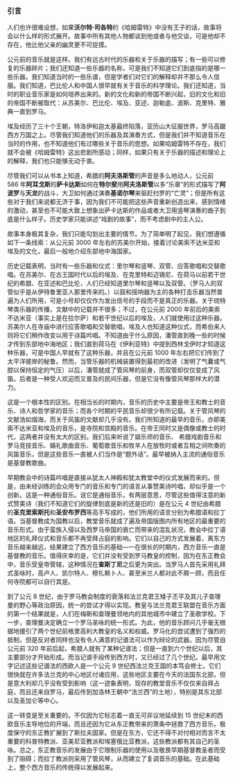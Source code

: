 
### 引言

人们也许很难设想，如果**沃尔特·司各特**的《哈姆雷特》中没有王子的话，故事将会以什么样的形式展开。故事中所有其他人物都谈到他或者与他交谈，可是他却不存在，他比他父亲的幽灵更不可捉摸。

公元前的音乐就是这样。我们有远古时代的乐器和关于乐器的描写；有一些可以修复的乐器碎片；我们还知道一些乐器的名称，可是我们不知道它们到底指的是哪一些乐器。我们知道当时的一些乐谱，但是学者们对它们的解释却并不那么令人信服。我们知道，巴比伦人和中国人很早就有关于音乐的科学理论。我们还知道，当时的职业音乐家是如何培养出来的。新的文化和新的帝国不断兴起，旧的文化和旧的帝国不断被取代：从苏美尔、巴比伦、埃及、亚述、迦勒底、波斯、克里特、雅典一直到罗马。

埃及经历了三十个王朝，特洛伊和迦太基最终陷落，亚历山大征服世界，罗马高踞西方万国之上。尽管我们知道他们的乐器及其演奏方式，但是我们并不知道音乐在当时的作用，也不知道他们有过哪些关于音乐的思想。如果哈姆雷特不存在，我们就不会被《哈姆雷特》这出悲剧所感动；同样，如果只有关于乐器的描述和理论上的解释，我们也只能够无动于衷。

尽管我们可以从书本上知道，希腊的**阿夫洛斯管**的声音是多么地动人，公元前 586 年**阿耳戈斯**的**萨卡达斯**如何在**特尔斐**用**阿夫洛斯管**以多“乐章”的形式描写了**阿波罗**与**天龙**的战斗，大卫如何通过演奏**基诺尔琴**来驱赶扫罗的“亡灵”；但是所有这些对于我们来说都无济于事，因为我们不可能把这些声音重新创造出来，感到情绪的激动，甚至也不可能大致上想象出萨卡达斯的作品或者大卫用竖琴演奏的曲子到底是什么样子。历史学家只能讲述“戏剧的故事”，而不考虑剧中的主人公。

故事本身极其复杂，我们只能勾划出主要的情节。为了简单明了起见，我们想遵循如下一条线索：从公元前 3000 年左右的苏美尔开始，接着讨论美索不达米亚和埃及的文化，最后一般地介绍东部地中海国家。

历史记载表明，当时有一些乐器和仪式：里尔琴和竖琴、双管、应答歌唱和交替歌唱。在苏美尔、在古王国时代以后的埃及、在克里特和迈锡尼、在荷马以前若干世纪的希腊、在亚述和巴比伦，人们已经知道里尔琴和竖琴以及双管。（罗马人的双管似乎是从伊特鲁里亚人那里传来的。）以鼓和摇响器为主的各种打击乐器当然普遍为人们所用，可是小号却仅仅作为发出信号的手段而不是真正的乐器。关于琉特琴类乐器的传播，文献中的记载并不很多；不过，在公元前 2000 年前后的美索不达米亚（事实上是在拉尔萨）和若干世纪以后的埃及，人们就使用过这种乐器。苏美尔人在寺庙中进行应答歌唱和交替歌唱，埃及人也知道这种仪式，而希伯来人则将它们稍作改变以用于诗篇吟唱。不知道由于什么原因，潘管直到晚一些的时候才传到东部地中海地区；我们直到荷马在《伊利亚特》中提到西林戈伊时才知道这种乐器，可是中国人早就有了这种乐器，并且在公元前 1000 年左右把它们传到了太平洋彼岸的秘鲁。然而，当管乐器的机械装置得到最初的改进（发明了气囊或气腔以保持恒定的气压）以后，潘管就成了管风琴的前身，而双管却仅仅变成了风笛。后者是一种受人欢迎而又普及的民间乐器，但是它没有像管风琴那样大的潜力。

这是一个根本性的区别。在相当长的时期内，音乐的历史中主要是帝王和教士的音乐、诗人和哲学家的音乐；而各个时期的平民音乐却很少有所记载。关于管风琴的文献浩如烟海，而关于风笛的文献却几乎没有。我们所知道的最早的音乐，亦即美索不达米亚和埃及的音乐，是寺院和宫殿的音乐。在帝王同时又是偶像或教士的时代，这两者并没有太大的区别。我们后来听说了娱乐师的音乐、 希腊戏剧音乐和罗马竞技音乐、婚礼歌曲音乐、葡萄歌音乐和牧羊人在放牧时或者互相之间吹奏的风笛音乐，但是这些音乐一直被人们当作是“题外话”。最早被纳入主流的通俗音乐是基督教歌曲。

早期教会中的诗篇吟唱是直接从犹太人神殿和犹太教堂中的仪式发展而来的。但是，由未经训练的会众用专门的音乐和专门的语言从事赞美诗吟唱，却似乎是一个创新。这是一种通俗音乐。说它是通俗音乐，有两层意思，尽管这些值得注意的新式赞美诗（我们不知道它们的旋律到底是新的还是旧的）是在公元 4 世纪由希腊的**圣克里索斯托**和**圣安布罗西**等高手写成的，他们所用的语言分别为希腊语和拉丁语。当基督教成为国教以后，教堂音乐就成了遍及帝国版图内所有地区的最重要的音乐形式。由于蛮族入侵以及西罗马帝国的衰亡而带来的混乱状况，教会中拉丁语地区的礼拜仪式和音乐都不再受拜占庭的影响。它们以自己的方式发展着，离东方音乐越来越远，结果建立了西方音乐的基础—一在很长的时期内，西方音乐一直是基督教的音乐。值得庆幸的是，它们并没有受到罗马教皇的控制，因为在东正教会中，音乐受皇帝管辖，这种情况在**查斯丁尼**之后更为突出。当罗马人首先采用礼拜式圣咏时，高卢人、凯尔特人、穆扎赖卜人、甚至米兰人都对此不屑一顾，而且任何寺院都可以自行其是。

到了公元 8 世纪，由于罗马教会制度的衰落和法兰克君王矮子丕平及其儿子查理曼的野心等政治原因，统一的尝试才得以实现。教皇与法兰克君王联盟在音乐方面的第一个结果就是，人们在梅斯和查理曼领地内的其他城市中建立了圣歌学校。下一步，查理曼决定确立一个罗马圣咏的统一形式。为此，他的音乐顾问几乎毫无根据地援引了两个世纪前格里高利大教皇的名义和权威。罗马化的尝试遭到了强烈的抵制，但是反对者同样也没有令人满意的记谱法可以作为辩论的武器。因为尽管自公元前 320 年前后起，希腊人就有了某种记谱法；但是一直到六个世纪以后，其主要部分才开始形成。而当记谱手段传到西方时，又已经过了几个世纪。最早用文字记述这些记谱法的西欧人是一个公元 9 世纪西法兰克王国的本笃会修士。它们很快就在许多法兰克的中心地区付诸应用，这些地区主要在今天的法国东北部，但是意大利却几乎没有受到影响（这一迹象表明，现存的教堂音乐不仅仅来自拜占庭，而且还来自罗马，最后传到加洛林王朝中“法兰西”的土地），特别是其东北部以及圣加仑等中心。

这一转变是至关重要的。不仅因为它标志着一直无可非议地延续到 15 世纪末的西欧音乐主导地位的开端，而且还因为它从东正教带来的萧条中拯救了西方音乐。极度保守的东正教扩展到了斯拉夫国家。但是在东方，它还不得不对付相对而言不太重要的科普特教派、亚美尼亚教派和埃塞俄比亚教派，这些教派都有其自己的圣咏。总之，东正教音乐的发展由于它限制乐器的使用以及敬畏早期基督教圣者而受到了阻碍；而拉丁教派则采用了管风琴，从而建立了复调音乐的基础。在此基础上，整个西方音乐的传统得以发展起来。